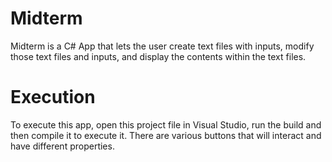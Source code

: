 # Midterm
Midterm is a C# App that lets the user create text files with inputs, modify those text files and inputs, and display the contents within the text files.

# Execution
To execute this app, open this project file in Visual Studio, run the build and then compile it to execute it. There are various buttons that will interact and have different properties. 
